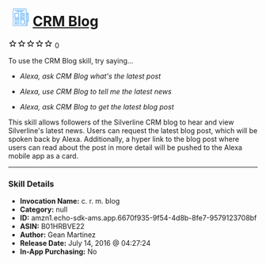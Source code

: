 # &nbsp;<img src="skill_icon" alt="CRM Blog icon" width="36"> [CRM Blog](http://alexa.amazon.com/#skills/amzn1.echo-sdk-ams.app.6670f935-9f54-4d8b-8fe7-9579123708bf)
![0 stars](../../images/ic_star_border_black_18dp_1x.png)![0 stars](../../images/ic_star_border_black_18dp_1x.png)![0 stars](../../images/ic_star_border_black_18dp_1x.png)![0 stars](../../images/ic_star_border_black_18dp_1x.png)![0 stars](../../images/ic_star_border_black_18dp_1x.png) 0

To use the CRM Blog skill, try saying...

* *Alexa, ask CRM Blog what's the latest post*

* *Alexa, use CRM Blog to tell me the latest news*

* *Alexa, ask CRM Blog to get the latest blog post*

This skill allows followers of the Silverline CRM blog to hear and view Silverline's latest news. Users can request the latest blog post, which will be spoken back by Alexa. Additionally, a hyper link to the blog post where users can read about the post in more detail will be pushed to the Alexa mobile app as a card.

***

### Skill Details

* **Invocation Name:** c. r. m. blog
* **Category:** null
* **ID:** amzn1.echo-sdk-ams.app.6670f935-9f54-4d8b-8fe7-9579123708bf
* **ASIN:** B01HRBVE22
* **Author:** Gean Martinez
* **Release Date:** July 14, 2016 @ 04:27:24
* **In-App Purchasing:** No
